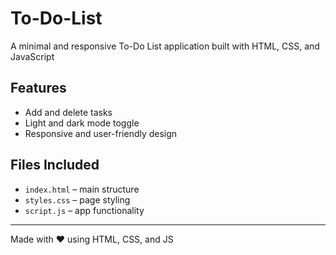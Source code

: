 # To-Do-List
A minimal and responsive To-Do List application built with HTML, CSS, and JavaScript 

## Features

- Add and delete tasks
- Light and dark mode toggle
- Responsive and user-friendly design

## Files Included

- `index.html` – main structure
- `styles.css` – page styling
- `script.js` – app functionality

---

Made with ❤️ using HTML, CSS, and JS
